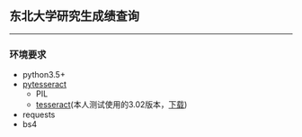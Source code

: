 ## 东北大学研究生成绩查询
----
### 环境要求
* python3.5+
* [pytesseract](https://pypi.python.org/pypi/pytesseract)
	* PIL
	* [tesseract](https://github.com/tesseract-ocr/tesseract)(本人测试使用的3.02版本，[下载](https://sourceforge.net/projects/tesseract-ocr-alt/files/))
* requests
* bs4